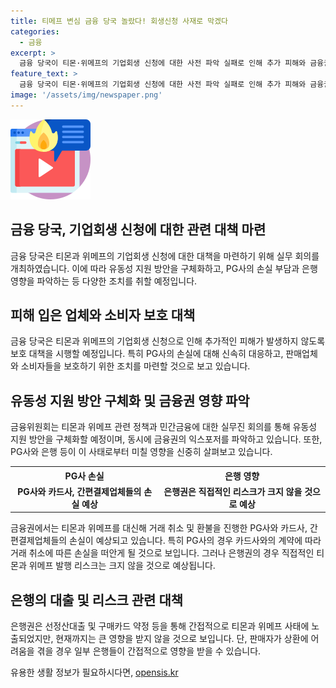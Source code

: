 ```yaml
---
title: 티메프 변심 금융 당국 놀랐다! 회생신청 사재로 막겠다
categories:
  - 금융
excerpt: >
  금융 당국이 티몬·위메프의 기업회생 신청에 대한 사전 파악 실패로 인해 추가 피해와 금융권 영향 확인중. PG사와 은행은 손실이 증가할 것으로 보이지만, 현재까지는 큰 영향 없음. 금융 당국은 유동성 지원 방안을 구체화하는 등 추가적인 조치를 취할 예정이며, 카드사와 PG사 등의 손실이 예상됨. 계획되지 않은 회생 신청으로 당국의 우려대로 피해가 발생했고, 추가지원이 필요할 것으로 보인다.
feature_text: >
  금융 당국이 티몬·위메프의 기업회생 신청에 대한 사전 파악 실패로 인해 추가 피해와 금융권 영향 확인중. PG사와 은행은 손실이 증가할 것으로 보이지만, 현재까지는 큰 영향 없음. 금융 당국은 유동성 지원 방안을 구체화하는 등 추가적인 조치를 취할 예정이며, 카드사와 PG사 등의 손실이 예상됨. 계획되지 않은 회생 신청으로 당국의 우려대로 피해가 발생했고, 추가지원이 필요할 것으로 보인다.
image: '/assets/img/newspaper.png'
---
```


<p><img src="/assets/img/news.png" alt="rentncar 속보" /></p>

<h2 data-ke-size="size26">금융 당국, 기업회생 신청에 대한 관련 대책 마련</h2>

<p data-ke-size="size16">금융 당국은 티몬과 위메프의 기업회생 신청에 대한 대책을 마련하기 위해 실무 회의를 개최하였습니다. 이에 따라 유동성 지원 방안을 구체화하고, PG사의 손실 부담과 은행 영향을 파악하는 등 다양한 조치를 취할 예정입니다.</p>

<h2 data-ke-size="size26">피해 입은 업체와 소비자 보호 대책</h2>

<p data-ke-size="size16">금융 당국은 티몬과 위메프의 기업회생 신청으로 인해 추가적인 피해가 발생하지 않도록 보호 대책을 시행할 예정입니다. 특히 PG사의 손실에 대해 신속히 대응하고, 판매업체와 소비자들을 보호하기 위한 조치를 마련할 것으로 보고 있습니다.</p>

<h2 data-ke-size="size26">유동성 지원 방안 구체화 및 금융권 영향 파악</h2>

<p data-ke-size="size16">금융위원회는 티몬과 위메프 관련 정책과 민간금융에 대한 실무진 회의를 통해 유동성 지원 방안을 구체화할 예정이며, 동시에 금융권의 익스포저를 파악하고 있습니다. 또한, PG사와 은행 등이 이 사태로부터 미칠 영향을 신중히 살펴보고 있습니다.</p>

<table>
    <tr>
        <th>PG사 손실</th>
        <th>은행 영향</th>
    </tr>
    <tr>
        <td style="text-align: center; height: 17px;"><b>PG사와 카드사, 간편결제업체들의 손실 예상</b></td>
        <td style="text-align: center; height: 17px;"><b>은행권은 직접적인 리스크가 크지 않을 것으로 예상</b></td>
    </tr>
</table>

<p data-ke-size="size16">금융권에서는 티몬과 위메프를 대신해 거래 취소 및 환불을 진행한 PG사와 카드사, 간편결제업체들의 손실이 예상되고 있습니다. 특히 PG사의 경우 카드사와의 계약에 따라 거래 취소에 따른 손실을 떠안게 될 것으로 보입니다. 그러나 은행권의 경우 직접적인 티몬과 위메프 발행 리스크는 크지 않을 것으로 예상됩니다.</p>

<h2 data-ke-size="size26">은행의 대출 및 리스크 관련 대책</h2>

<p data-ke-size="size16">은행권은 선정산대출 및 구매카드 약정 등을 통해 간접적으로 티몬과 위메프 사태에 노출되었지만, 현재까지는 큰 영향을 받지 않을 것으로 보입니다. 단, 판매자가 상환에 어려움을 겪을 경우 일부 은행들이 간접적으로 영향을 받을 수 있습니다.</p>
유용한 생활 정보가 필요하시다면, <a href="https://opensis.kr" rel="dofollow">opensis.kr</a>


